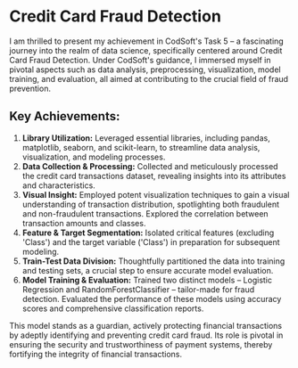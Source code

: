 # Credit Card Fraud Detection

I am thrilled to present my achievement in CodSoft's Task 5 – a fascinating journey into the realm of data science, specifically centered around Credit Card Fraud Detection. Under CodSoft's guidance, I immersed myself in pivotal aspects such as data analysis, preprocessing, visualization, model training, and evaluation, all aimed at contributing to the crucial field of fraud prevention.

## Key Achievements:

1. **Library Utilization:** Leveraged essential libraries, including pandas, matplotlib, seaborn, and scikit-learn, to streamline data analysis, visualization, and modeling processes.
2. **Data Collection & Processing:** Collected and meticulously processed the credit card transactions dataset, revealing insights into its attributes and characteristics.
3. **Visual Insight:** Employed potent visualization techniques to gain a visual understanding of transaction distribution, spotlighting both fraudulent and non-fraudulent transactions. Explored the correlation between transaction amounts and classes.
4. **Feature & Target Segmentation:** Isolated critical features (excluding 'Class') and the target variable ('Class') in preparation for subsequent modeling.
5. **Train-Test Data Division:** Thoughtfully partitioned the data into training and testing sets, a crucial step to ensure accurate model evaluation.
6. **Model Training & Evaluation:** Trained two distinct models – Logistic Regression and RandomForestClassifier – tailor-made for fraud detection. Evaluated the performance of these models using accuracy scores and comprehensive classification reports.

This model stands as a guardian, actively protecting financial transactions by adeptly identifying and preventing credit card fraud. Its role is pivotal in ensuring the security and trustworthiness of payment systems, thereby fortifying the integrity of financial transactions.
